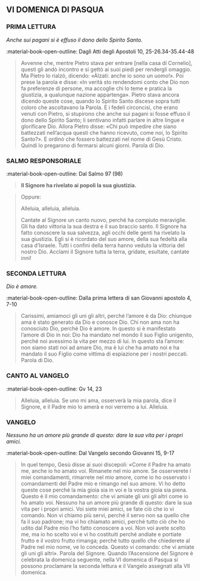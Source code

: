 ## VI DOMENICA DI PASQUA
> 
### PRIMA LETTURA
*Anche sui pagani si è effuso il dono dello Spirito Santo.*

:material-book-open-outline: Dagli Atti degli Apostoli
10, 25-26.34-35.44-48

> Avvenne che, mentre Pietro stava per entrare [nella casa di Cornelio], questi gli andò incontro e si gettò ai suoi piedi per rendergli omaggio. Ma Pietro lo rialzò, dicendo: «Àlzati: anche io sono un uomo!». Poi prese la parola e disse: «In verità sto rendendomi conto che Dio non fa preferenze di persone, ma accoglie chi lo teme e pratica la giustizia, a qualunque nazione appartenga». Pietro stava ancora dicendo queste cose, quando lo Spirito Santo discese sopra tutti coloro che ascoltavano la Parola. E i fedeli circoncisi, che erano venuti con Pietro, si stupirono che anche sui pagani si fosse effuso il dono dello Spirito Santo; li sentivano infatti parlare in altre lingue e glorificare Dio. Allora Pietro disse: «Chi può impedire che siano battezzati nell’acqua questi che hanno ricevuto, come noi, lo Spirito Santo?». E ordinò che fossero battezzati nel nome di Gesù Cristo. Quindi lo pregarono di fermarsi alcuni giorni. Parola di Dio.
> 
### SALMO RESPONSORIALE
:material-book-open-outline: Dal Salmo 97 (98)

>**Il Signore ha rivelato ai popoli la sua giustizia.**

> Oppure:
> 
> Alleluia, alleluia, alleluia.
> 
> Cantate al Signore un canto nuovo,
> perché ha compiuto meraviglie.
> Gli ha dato vittoria la sua destra
> e il suo braccio santo.
> Il Signore ha fatto conoscere la sua salvezza,
> agli occhi delle genti ha rivelato la sua giustizia.
> Egli si è ricordato del suo amore,
> della sua fedeltà alla casa d’Israele.
> Tutti i confini della terra hanno veduto
> la vittoria del nostro Dio.
> Acclami il Signore tutta la terra,
> gridate, esultate, cantate inni!
> 
### SECONDA LETTURA
*Dio è amore.*

:material-book-open-outline: Dalla prima lettera di san Giovanni apostolo
4, 7-10

> Carissimi, amiamoci gli uni gli altri, perché l’amore è da Dio: chiunque ama è stato generato da Dio e conosce Dio. Chi non ama non ha conosciuto Dio, perché Dio è amore. In questo si è manifestato l’amore di Dio in noi: Dio ha mandato nel mondo il suo Figlio unigenito, perché noi avessimo la vita per mezzo di lui. In questo sta l’amore: non siamo stati noi ad amare Dio, ma è lui che ha amato noi e ha mandato il suo Figlio come vittima di espiazione per i nostri peccati. Parola di Dio.
> 
### CANTO AL VANGELO
:material-book-open-outline: Gv 14, 23

> Alleluia, alleluia.
> Se uno mi ama, osserverà la mia parola, dice il Signore,
> e il Padre mio lo amerà e noi verremo a lui.
> Alleluia.
> 
### VANGELO
*Nessuno ha un amore più grande di questo: dare la sua vita per i propri amici.*

:material-book-open-outline: Dal Vangelo secondo Giovanni
15, 9-17

> In quel tempo, Gesù disse ai suoi discepoli: «Come il Padre ha amato me, anche io ho amato voi. Rimanete nel mio amore. Se osserverete i miei comandamenti, rimarrete nel mio amore, come io ho osservato i comandamenti del Padre mio e rimango nel suo amore. Vi ho detto queste cose perché la mia gioia sia in voi e la vostra gioia sia piena. Questo è il mio comandamento: che vi amiate gli uni gli altri come io ho amato voi. Nessuno ha un amore più grande di questo: dare la sua vita per i propri amici. Voi siete miei amici, se fate ciò che io vi comando. Non vi chiamo più servi, perché il servo non sa quello che fa il suo padrone; ma vi ho chiamato amici, perché tutto ciò che ho udito dal Padre mio l’ho fatto conoscere a voi. Non voi avete scelto me, ma io ho scelto voi e vi ho costituiti perché andiate e portiate frutto e il vostro frutto rimanga; perché tutto quello che chiederete al Padre nel mio nome, ve lo conceda. Questo vi comando: che vi amiate gli uni gli altri». Parola del Signore. Quando l’Ascensione del Signore è celebrata la domenica seguente, nella VI domenica di Pasqua si possono proclamare la seconda lettura e il Vangelo assegnati alla VII domenica.